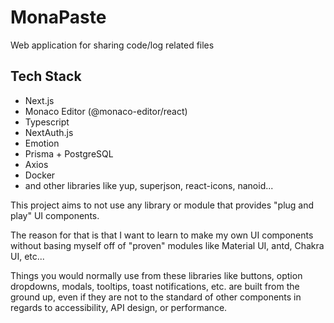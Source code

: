 # MonaPaste

Web application for sharing code/log related files

## Tech Stack

- Next.js
- Monaco Editor (@monaco-editor/react)
- Typescript
- NextAuth.js
- Emotion
- Prisma + PostgreSQL
- Axios
- Docker
- and other libraries like yup, superjson, react-icons, nanoid...

This project aims to not use any library or module that provides "plug and play" UI components.

The reason for that is that I want to learn to make my own UI components without basing myself off of "proven" modules like Material UI, antd, Chakra UI, etc...

Things you would normally use from these libraries like buttons, option dropdowns, modals, tooltips, toast notifications, etc. are built from the ground up, even if they are not to the standard of other components in regards to accessibility, API design, or performance.